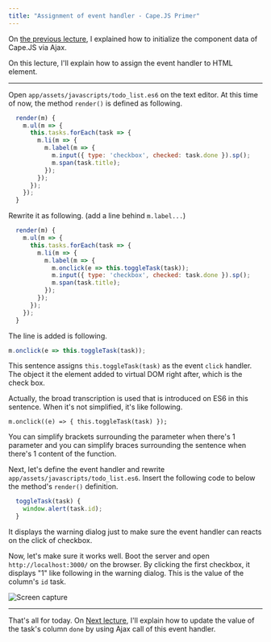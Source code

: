 ```yaml
---
title: "Assignment of event handler - Cape.JS Primer"
---
```


On [the previous lecture](../07_initializing_the_date_with_ajax), I explained how to initialize the component data of Cape.JS via Ajax.

On this lecture, I'll explain how to assign the event handler to HTML element.

----

Open `app/assets/javascripts/todo_list.es6` on the text editor. At this time of now, the method `render()` is defined as following.

```javascript
  render(m) {
    m.ul(m => {
      this.tasks.forEach(task => {
        m.li(m => {
          m.label(m => {
            m.input({ type: 'checkbox', checked: task.done }).sp();
            m.span(task.title);
          });
        });
      });
    });
  }
```

Rewrite it as following. (add a line behind `m.label...`)

```javascript
  render(m) {
    m.ul(m => {
      this.tasks.forEach(task => {
        m.li(m => {
          m.label(m => {
            m.onclick(e => this.toggleTask(task));
            m.input({ type: 'checkbox', checked: task.done }).sp();
            m.span(task.title);
          });
        });
      });
    });
  }
```

The line is added is following.

```javascript
m.onclick(e => this.toggleTask(task));
```

This sentence assigns `this.toggleTask(task)` as the event `click` handler. The object it the element added to virtual DOM right after, which is the check box.

<div class="note">
Actually, the broad transcription is used that is introduced on ES6 in this sentence. When it's not simplified, it's like following.

<pre><code>m.onclick((e) => { this.toggleTask(task) });</code></pre>

You can simplify brackets surrounding the parameter when there's 1 parameter and you can simplify braces surrounding the sentence when there's 1 content of the function.
</div>

Next, let's define the event handler and rewrite `app/assets/javascripts/todo_list.es6`. Insert the following code to below the method's `render()` definition.

```javascript
  toggleTask(task) {
    window.alert(task.id);
  }
```

It displays the warning dialog just to make sure the event handler can reacts on the click of checkbox.

Now, let's make sure it works well. Boot the server and open `http://localhost:3000/` on the browser. By clicking the first checkbox, it displays "1" like following in the warning dialog. This is the value of the column's `id` task.

![Screen capture](/capejs/images/capejs_primer/todo_list05.png)

----

That's all for today. On [Next lecture](../09_updating_the_data_with_ajax), I'll explain how to update the value of the task's  column `done` by using Ajax call of this event handler.
